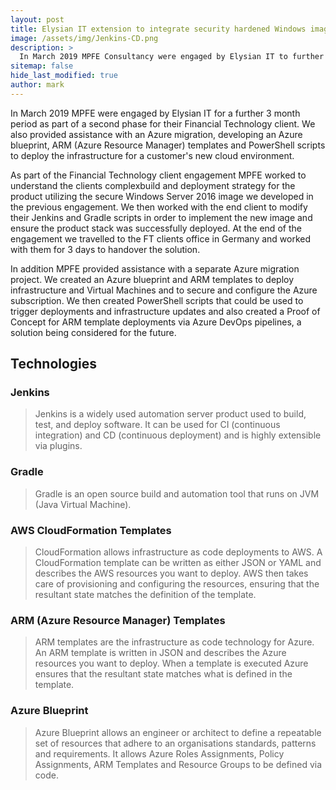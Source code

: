```yaml
---
layout: post
title: Elysian IT extension to integrate security hardened Windows image into Jenkins pipeline and assist with Azure migration
image: /assets/img/Jenkins-CD.png
description: >
  In March 2019 MPFE Consultancy were engaged by Elysian IT to further support the project with their Financial Technology client and to contribute to a separate Azure migration project. During this engagement we worked with Jenkins, Gradle and AWS CloudFormation templates as well as Azure Blueprints and ARM templates for the migration project.
sitemap: false
hide_last_modified: true
author: mark
---
```


In March 2019 MPFE were engaged by Elysian IT for a further 3 month period as part of a second phase for their Financial Technology client. We also provided assistance with an Azure migration, developing an Azure blueprint, ARM (Azure Resource Manager) templates and PowerShell scripts to deploy the infrastructure for a customer's new cloud environment.

As part of the Financial Technology client engagement MPFE worked to understand the clients complexbuild and deployment strategy for the product utilizing the secure Windows Server 2016 image we developed in the previous engagement. We then worked with the end client to modify their Jenkins and Gradle scripts in order to implement the new image and ensure the product stack was successfully deployed. At the end of the engagement we travelled to the FT clients office in Germany and worked with them for 3 days to handover the solution.

In addition MPFE provided assistance with a separate Azure migration project. We created an Azure blueprint and ARM templates to deploy infrastructure and Virtual Machines and to secure and configure the Azure subscription. We then created PowerShell scripts that could be used to trigger deployments and infrastructure updates and also created a Proof of Concept for ARM template deployments via Azure DevOps pipelines, a solution being considered for the future.

## Technologies

### Jenkins

> Jenkins is a widely used automation server product used to build, test, and deploy software. It can be used for CI (continuous integration) and CD (continuous deployment) and is highly extensible via plugins.



### Gradle

> Gradle is an open source build and automation tool that runs on JVM (Java Virtual Machine).



### AWS CloudFormation Templates

> CloudFormation allows infrastructure as code deployments to AWS. A CloudFormation template can be written as either JSON or YAML and describes the AWS resources you want to deploy. AWS then takes care of provisioning and configuring the resources, ensuring that the resultant state matches the definition of the template.



### ARM (Azure Resource Manager) Templates

> ARM templates are the infrastructure as code technology for Azure. An ARM template is written in JSON and describes the Azure resources you want to deploy. When a template is executed Azure ensures that the resultant state matches what is defined in the template.



### Azure Blueprint

> Azure Blueprint allows an engineer or architect to define a repeatable set of resources that adhere to an organisations standards, patterns and requirements. It allows Azure Roles Assignments, Policy Assignments, ARM Templates and Resource Groups to be defined via code.
